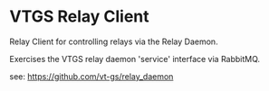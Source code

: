 # VTGS Relay Client
Relay Client for controlling relays via the Relay Daemon.

Exercises the VTGS relay daemon 'service' interface via RabbitMQ.

see:  https://github.com/vt-gs/relay_daemon
